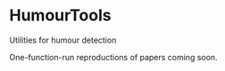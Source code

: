 # HumourTools
Utilities for humour detection

One-function-run reproductions of papers coming soon.
